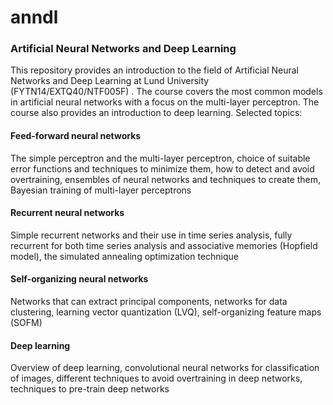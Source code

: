# anndl
### Artificial Neural Networks and Deep Learning

This repository provides an introduction to the field of Artificial Neural Networks and Deep Learning at Lund University (FYTN14/EXTQ40/NTF005F) .
The course covers the most common models in artificial neural networks with a focus on the multi-layer perceptron. The course also provides an introduction to deep learning. Selected topics:

#### Feed-forward neural networks
The simple perceptron and the multi-layer perceptron, choice of suitable error functions and techniques to minimize them, how to detect and avoid overtraining, ensembles of neural networks and techniques to create them, Bayesian training of multi-layer perceptrons 

#### Recurrent neural networks
Simple recurrent networks and their use in time series analysis, fully recurrent for both time series analysis and associative memories (Hopfield model), the simulated annealing optimization technique 

#### Self-organizing neural networks
Networks that can extract principal components, networks for data clustering, learning vector quantization (LVQ), self-organizing feature maps (SOFM) 

#### Deep learning 
Overview of deep learning, convolutional neural networks for classification of images, different techniques to avoid overtraining in deep networks, techniques to pre-train deep networks 
